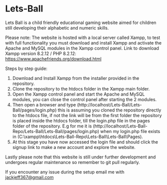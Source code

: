 # Lets-Ball

Lets Ball is a child friendly educational gaming website aimed for children still developing their alphabetic and numeric skills.

Please note: The website is hosted with a local server called Xampp, to test with full functionality you must download and install Xampp and activate the Apache and MySQL modules in the Xampp control panel.
Link to download Xampp version 8.2.12 / PHP 8.2.12: https://www.apachefriends.org/download.html

Steps by step guide:

1. Download and Install Xampp from the installer provided in the repository.
2. Clone the repository to the htdocs folder in the Xampp main folder.
3. Open the Xampp control panel and start the Apache and MySQL modules, you can close the control panel after starting the 2 modules.
4. Then open a browser and type (http://localhost/Lets-Ball/Lets-Ball/pages/login.php) this is assuming you cloned the repository directly to the htdocs file, if not the link will be from the first folder the repository is placed inside the htdocs folder, till the login.php file in the pages folder of the repository. E.g for me it is (http://localhost/Lets-Ball-Repo/Lets-Ball/Lets-Ball/pages/login.php) when my login.php file exists in (C:\xampp\htdocs\Lets-Ball-Repo\Lets-Ball\Lets-Ball\Pages).
5. At this stage you have now accessed the login file and should click the signup link to make a new account and explore the website.

Lastly please note that this website is still under further development and undergoes regular maintenance so remember to git pull regularly.

If you encounter any issue during the setup email me with jackjeff367@gmail.com

